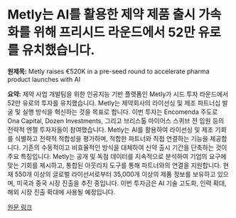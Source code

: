 # Metly는 AI를 활용한 제약 제품 출시 가속화를 위해 프리시드 라운드에서 52만 유로를 유치했습니다.

**원제목:** Metly raises €520K in a pre-seed round to accelerate pharma product launches with AI

**요약:** 제약 사업 개발팀을 위한 인공지능 기반 플랫폼인 Metly가 시드 투자 라운드에서 52만 유로의 투자를 유치했습니다.  Metly는 제약회사의 라이선싱 및 제조 파트너십 발굴 및 실행 방식을 혁신하는 것을 목표로 합니다.  이번 투자는 Encomenda 주도로 Ona Capital, Dozen Investments, 그리고 브리스톨 마이어스 스퀴브 전 임원 등의 전략적 엔젤 투자자들이 참여했습니다. Metly는 AI를 활용하여 라이선싱 및 제조 기회를 식별하고 전략적 적합성을 평가하며, 적합한 파트너와 직접 연결하는 기능을 제공합니다.  기존의 수동적이고 비효율적인 방식을 대체하여 신약 출시 기간을 단축하는 것이 주요 특징입니다.  Metly는 공개 및 독점 데이터를 지속적으로 분석하여 기업의 요구에 맞는 기회를 제시하고, 통합된 아웃리치 도구를 통해 파트너와의 연결을 지원합니다.  현재 550개 이상의 글로벌 라이선서로부터 35,000개 이상의 제품 정보를 보유하고 있으며, 미국과 중국 시장 진출을 추진 중입니다.  이번 투자금은 AI 기술 고도화, 인력 확대, 해외 시장 진출 확대에 사용될 예정입니다.

[원문 링크](https://tech.eu/2025/07/22/metly-raises-eur520k-in-a-pre-seed-round-to-accelerate-pharma-product-launches-with-ai/)
